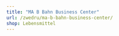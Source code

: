 ```yaml
---
title: "MA B Bahn Business Center"
url: /zwedru/ma-b-bahn-business-center/
shop: Lebensmittel
---
```

